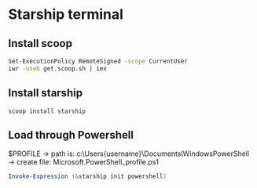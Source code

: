 # Starship terminal

## Install scoop

```bash
Set-ExecutionPolicy RemoteSigned -scope CurrentUser
iwr -useb get.scoop.sh | iex
```

## Install starship

```
scoop install starship
```

## Load through Powershell

$PROFILE
-> path is: c:\Users\{username}\Documents\WindowsPowerShell\
-> create file: Microsoft.PowerShell_profile.ps1


```powershell
Invoke-Expression (&starship init powershell)
```


